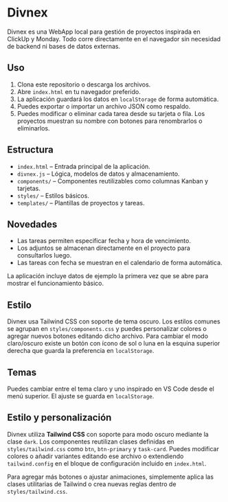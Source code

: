 # Divnex

Divnex es una WebApp local para gestión de proyectos inspirada en ClickUp y Monday. Todo corre directamente en el navegador sin necesidad de backend ni bases de datos externas.

## Uso

1. Clona este repositorio o descarga los archivos.
2. Abre `index.html` en tu navegador preferido.
3. La aplicación guardará los datos en `localStorage` de forma automática.
4. Puedes exportar o importar un archivo JSON como respaldo.
5. Puedes modificar o eliminar cada tarea desde su tarjeta o fila. Los proyectos muestran su nombre con botones para renombrarlos o eliminarlos.

## Estructura

- `index.html` – Entrada principal de la aplicación.
- `divnex.js` – Lógica, modelos de datos y almacenamiento.
- `components/` – Componentes reutilizables como columnas Kanban y tarjetas.
- `styles/` – Estilos básicos.
- `templates/` – Plantillas de proyectos y tareas.

## Novedades

- Las tareas permiten especificar fecha y hora de vencimiento.
- Los adjuntos se almacenan directamente en el proyecto para consultarlos luego.
- Las tareas con fecha se muestran en el calendario de forma automática.

La aplicación incluye datos de ejemplo la primera vez que se abre para mostrar el funcionamiento básico.

## Estilo

Divnex usa Tailwind CSS con soporte de tema oscuro. Los estilos comunes se agrupan en `styles/components.css` y puedes personalizar colores o agregar nuevos botones editando dicho archivo. Para cambiar el modo claro/oscuro existe un botón con ícono de sol o luna en la esquina superior derecha que guarda la preferencia en `localStorage`.
## Temas

Puedes cambiar entre el tema claro y uno inspirado en VS Code desde el menú superior. El ajuste se guarda en `localStorage`.

## Estilo y personalización

Divnex utiliza **Tailwind CSS** con soporte para modo oscuro mediante la clase `dark`.
Los componentes reutilizan clases definidas en `styles/tailwind.css` como `btn`, `btn-primary` y `task-card`.
Puedes modificar colores o añadir variantes editando ese archivo o extendiendo `tailwind.config` en el bloque de configuración incluido en `index.html`.

Para agregar más botones o ajustar animaciones, simplemente aplica las clases utilitarias de Tailwind o crea nuevas reglas dentro de `styles/tailwind.css`.
